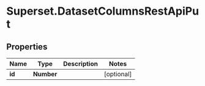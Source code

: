 # Superset.DatasetColumnsRestApiPut

## Properties
Name | Type | Description | Notes
------------ | ------------- | ------------- | -------------
**id** | **Number** |  | [optional] 
